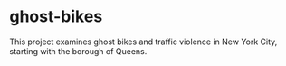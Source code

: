 # ghost-bikes
This project examines ghost bikes and traffic violence in New York City, starting with the borough of Queens.
